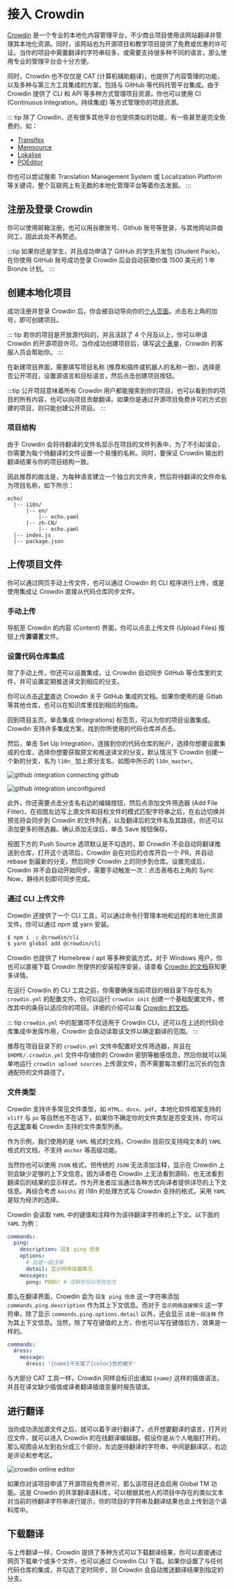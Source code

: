 # 接入 Crowdin

[Crowdin](https://crowdin.com/) 是一个专业的本地化内容管理平台，不少商业项目使用该网站翻译并管理其本地化资源。同时，该网站也为开源项目和教学项目提供了免费或优惠的许可证。当你的项目中需要翻译的字符串较多，或需要支持很多种不同的语言，那么使用专业的管理平台会十分方便。

同时，Crowdin 也不仅仅是 CAT (计算机辅助翻译)，也提供了内容管理的功能，以及多种与第三方工具集成的方案，包括与 GitHub 等代码托管平台集成。由于 Crowdin 提供了 CLI 和 API 等多种方式管理项目资源，你也可以使用 CI (Continuous Integration，持续集成) 等方式管理你的项目资源。

::: tip
除了 Crowdin，还有很多其他平台也提供类似的功能，有一些甚至是完全免费的，如：

- [Transifex](https://www.transifex.com)
- [Memsource](https://www.memsource.com/)
- [Lokalise](https://lokalise.com/)
- [POEditor](https://poeditor.com/)

你也可以尝试搜索 Translation Management System 或 Localization Platform 等关键词，整个互联网上有无数的本地化管理平台等着你去发掘。
:::

## 注册及登录 Crowdin

你可以使用邮箱注册，也可以用谷歌账号、Github 账号等登录，与其他网站异曲同工，因此此处不再赘述。

:::tip
如果你还是学生，并且成功申请了 GitHub 的学生开发包 (Student Pack)，在你使用 GitHub 账号成功登录 Crowdin 后会自动获赠价值 1500 美元的 1 年 Bronze 计划。
:::

## 创建本地化项目

成功注册并登录 Crowdin 后，你会被自动导向你的[个人页面](https://crowdin.com/profile)。点击右上角的加号，即可创建项目。

::: tip
若你的项目是开放源代码的，并且活跃了 4 个月及以上，你可以申请 Crowdin 的开源项目许可。当你成功创建项目后，填写[这个表单](https://crowdin.com/page/open-source-project-setup-request)，Crowdin 的客服人员会帮助你。
:::

在新建项目界面，需要填写项目名称 (推荐和插件或机器人的名称一致)，选择是否公开项目，设置源语言和目标语言，然后点击创建项目按钮。

:::tip
公开项目意味着所有 Crowdin 用户都能搜索到你的项目，也可以看到你的项目的所有内容，也可以向项目贡献翻译。如果你是通过开源项目免费许可的方式创建的项目，则只能创建公开项目。
:::

### 项目结构

由于 Crowdin 会将待翻译的文件名显示在项目的文件列表中，为了不引起误会，你需要为每个待翻译的文件设置一个易懂的名称。同时，要保证 Crowdin 输出的翻译结果与你的项目结构一致。

因此推荐的做法是，为每种语言建立一个独立的文件夹，然后将待翻译的文件命名为项目名称，如下所示：

```text
echo/
  |-- i18n/
      |-- en/
          |-- echo.yaml
      |-- zh-CN/
          |-- echo.yaml
  |-- index.js
  |-- package.json
```

## 上传项目文件

你可以通过网页手动上传文件，也可以通过 Crowdin 的 CLI 程序进行上传，或是使用集成让 Crowdin 直接从代码仓库同步文件。

### 手动上传

导航至 Crowdin 的内容 (Content) 界面，你可以点击上传文件 (Upload Files) 按钮上传**源语言**文件。

### 设置代码仓库集成

除了手动上传，你还可以设置集成，让 Crowdin 自动同步 GitHub 等仓库里的文件，并可设置定期推送译文到相应的分支。

你可以点击[这里](https://support.crowdin.com/github-integration/)直达 Crowdin 关于 GitHub 集成的文档。如果你使用的是 Gitlab 等其他仓库，也可以在知识库里找到相应的指南。

回到项目主页，单击集成 (Integrations) 标签页，可以为你的项目设置集成。Crowdin 支持许多集成方案，找到你所使用的代码仓库并点击。

然后，单击 Set Up Integration，连接到你的代码仓库的账户，选择你想要设置集成的仓库，选择你想要获取原文和推送译文的分支，默认情况下 Crowdin 创建一个新的分支，名为 `l10n_` 加上原分支名，如图中所示的 `l10n_master`。

![github integration connecting github](https://support.crowdin.com/assets/docs/github_integration_connecting_github.png)

![github integration unconfigured](https://support.crowdin.com/assets/docs/github_integration_unconfigured.png)

此外，你还需要点击分支名右边的编辑按钮，然后点添加文件筛选器 (Add File Filter)，在视图左边写上源文件和目标文件的模式匹配字符串之后，在右边切换并预览将会同步到 Crowdin 的文件列表，以及翻译后的文件名及其路径，你还可以添加更多的筛选器。确认添加无误后，单击 Save 按钮保存。

视图下方的 Push Source 选项默认是不勾选的，即 Crowdin 不会自动将翻译推送到仓库，打开这个选项后，Crowdin 会在对应的仓库开启一个 PR，并自动 rebase 到最新的分支，然后同步 Crowdin 上的同步到仓库。设置完成后，Crowdin 并不会自动开始同步，需要手动触发一次：点击表格右上角的 Sync Now，静待片刻即可同步完成。

### 通过 CLI 上传文件

Crowdin 还提供了一个 CLI 工具，可以通过命令行管理本地和远程的本地化资源文件。你可以通过 npm 或 yarn 安装。

```bash
$ npm i -g @crowdin/cli
$ yarn global add @crowdin/cli
```

Crowdin 也提供了 Homebrew / apt 等多种安装方式，对于 Windows 用户，你也可以直接下载 Crowdin 所提供的安装程序安装，请查看 [Crowdin 的文档](https://support.crowdin.com/cli-tool/#installation)获知更多详情。

在运行 Crowdin 的 CLI 工具之前，你需要确保当前项目的根目录下存在名为 `crowdin.yml` 的配置文件，你可以运行 `crowdin init` 创建一个基础配置文件，修改其中的条目以适应你的项目。详细的介绍可以看 [Crowdin 的文档](https://support.crowdin.com/configuration-file/)。

::: tip
`crowdin.yml` 中的配置项不仅适用于 Crowdin CLI，还可以在上述的代码仓库集成中发挥作用，Crowdin 会自动读取该文件以确定翻译的范围。
:::

推荐在项目目录下的 `crowdin.yml` 文件中配置好文件筛选器，并且在 `$HOME/.crowdin.yml` 文件中存储你的 Crowdin 密钥等敏感信息，然后你就可以简单地运行 `crowdin upload sources` 上传源文件，而不需要每次都打出冗长的包含通配符的文件路径了。

### 文件类型

Crowdin 支持许多常见文件类型，如 `HTML`、`docx`、`pdf`，本地化软件框架支持的 `xliff` 与 `po` 等自然也不在话下，如果你不确定你的文件类型是否受支持，你可以在[这里](https://support.crowdin.com/supported-formats/)查看 Crowdin 支持的文件类型列表。

作为示例，我们使用的是 `YAML` 格式的文档，Crowdin 目前仅支持纯文本的 `YAML` 格式的文档，不支持 `anchor` 等高级功能。

当然你也可以使用 `JSON` 格式，但传统的 `JSON` 无法添加注释，显示在 Crowdin 上则会缺少足够的上下文信息。因为译者在 Crowdin 上无法看到源码，也无法看到翻译后的结果的显示样式，作为开发者应当通过各种方式向译者提供详尽的上下文信息。再综合考虑 `koishi` 对 i18n 的处理方式与 Crowdin 支持的格式，采用 `YAML` 是较为经济的选择。

Crowdin 会读取 `YAML` 中的键值和注释作为该待翻译字符串的上下文。以下面的 `YAML` 为例：

```yaml
commands:
  ping:
    description: 回复 ping 信息
    options:
      # 这是一段注释
      detail: 显示网络连接情况
    messages:
      pong: PONG! # 注释也可以写在后方
```

那么在翻译界面，Crowdin 会为 `回复 ping 信息` 这一字符串添加 `commands.ping.description` 作为其上下文信息。而对于 `显示网络连接情况` 这一字符串，除了显示 `commands.ping.options.detail` 以外，还会显示 `这是一段注释` 作为其上下文信息。当然，除了写在键值的上方，你也可以写在键值后方，效果是一样的。

```yaml
commands:
  dress:
    message:
      dress: '{name}今天穿了{color}色的裙子'
```

与大部分 CAT 工具一样，Crowdin 同样会标识出诸如 `{name}` 这样的插值语法，并且在译文缺少插值或译者翻译插值变量时报告错误。

## 进行翻译

当你成功添加源文件之后，就可以着手进行翻译了。点开想要翻译的语言，打开对应文件，就可以进入 Crowdin 的在线翻译编辑器。假设你是从个人电脑打开的，那么视图会从左到右分成三个部分，左边是待翻译的字符串，中间是翻译区，右边是评论和参考区。

![crowdin online editor](https://support.crowdin.com/assets/docs/online_editor_sections.png)

如果你对该项目申请了开源项目免费许可，那么该项目还会启用 Global TM 功能。这是 Crowdin 的共享翻译语料库，可以根据其他人的项目中存在的类似文本对当前的待翻译字符串进行提示，你的项目的字符串及翻译结果也会上传到这个语料库中。

## 下载翻译

与上传翻译一样，Crowdin 提供了多种方式可以下载翻译结果，你可以直接通过网页下载单个或多个文件，也可以通过 Crowdin CLI 下载。如果你设置了与任何代码仓库的集成，并勾选了定时同步，则 Crowdin 会自动推送翻译结果到指定的分支。
